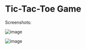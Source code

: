 # Tic-Tac-Toe Game

Screenshots:

![image](https://github.com/leevanherald/tic-tac-toe/assets/64959644/3f2724c3-46f4-4b79-b18d-102741fbed60)

![image](https://github.com/leevanherald/tic-tac-toe/assets/64959644/7f602225-08a1-499c-a54f-9821490e2cf6)

